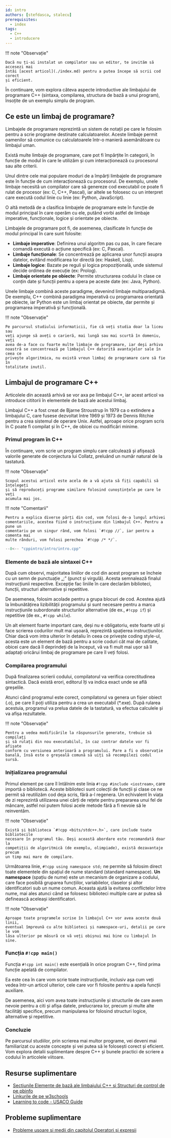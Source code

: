 ```yaml
---
id: intro
authors: [stefdasca, stalecu]
prerequisites:
  - index
tags:
  - C++
  - introducere
---
```


!!! note "Observație"

    Dacă nu ți-ai instalat un compilator sau un editor, te invităm să accesezi mai
    întâi [acest articol](./index.md) pentru a putea începe să scrii cod corect 
    și eficient.

În continuare, vom explora câteva aspecte introductive ale limbajului de
programare C++ (sintaxa, compilarea, structura de bază a unui program), însoțite
de un exemplu simplu de program.

## Ce este un limbaj de programare?

Limbajele de programare reprezintă un sistem de notații pe care le folosim
pentru a scrie programe destinate calculatoarelor. Aceste limbaje permit
oamenilor să comunice cu calculatoarele într-o manieră asemănătoare cu limbajul
uman.

Există multe limbaje de programare, care pot fi împărțite în categorii, în
funcție de modul în care le utilizăm și cum interacționează cu procesorul sau
alte criterii.

Unul dintre cele mai populare moduri de a împărți limbajele de programare este
în funcție de cum interacționează cu procesorul. De exemplu, unele limbaje
necesită un compilator care să genereze cod executabil ce poate fi rulat de
procesor (ex: C, C++, Pascal), iar altele se folosesc cu un interpret care
execută codul linie cu linie (ex: Python, JavaScript).

O altă metodă de a clasifica limbajele de programare este în funcție de modul
principal în care operăm cu ele, putând vorbi astfel de limbaje imperative,
funcționale, logice și orientate pe obiecte.

Limbajele de programare pot fi, de asemenea, clasificate în funcție de modul
principal în care sunt folosite:

- **Limbaje imperative**: Definirea unui algoritm pas cu pas, în care fiecare
  comandă execută o acțiune specifică (ex: C, Pascal).
- **Limbaje funcționale**: Se concentrează pe aplicarea unor funcții asupra
  datelor, evitând modificarea lor directă (ex: Haskell, Lisp).
- **Limbaje logice**: Bazate pe reguli și logica propozițională, unde sistemul
  decide ordinea de execuție (ex: Prolog).
- **Limbaje orientate pe obiecte**: Permite structurarea codului în clase ce
  conțin date și funcții pentru a opera pe aceste date (ex: Java, Python).

Unele limbaje combină aceste paradigme, devenind limbaje multiparadigmă. De
exemplu, C++ combină paradigma imperativă cu programarea orientată pe obiecte,
iar Python este un limbaj orientat pe obiecte, dar permite și programarea
imperativă și funcțională.

!!! note "Observație"

    Pe parcursul studiului informaticii, fie că veți studia doar la liceu sau
    veți ajunge să aveți o carieră, mai lungă sau mai scurtă în domeniu, veți
    avea de-a face cu foarte multe limbaje de programare, iar deși arhiva
    noastră se concentrează pe limbajul C++ datorită avantajelor sale în ceea ce
    privește algoritmica, nu există vreun limbaj de programare care să fie în
    totalitate inutil.

## Limbajul de programare C++

Articolele din această arhivă se vor axa pe limbajul C++, iar acest articol va
introduce cititorii în elementele de bază ale acestui limbaj.

Limbajul C++ a fost creat de Bjarne Stroustrup în 1979 ca o extindere a
limbajului C, care fusese dezvoltat între 1969 și 1973 de Dennis Ritchie pentru
a crea sistemul de operare Unix. Astfel, aproape orice program scris în C poate
fi compilat și în C++, de obicei cu modificări minime.

### Primul program în C++

În continuare, vom scrie un program simplu care calculează și afișează valorile
generate de conjectura lui Collatz, preluând un număr natural de la tastatură.

!!! note "Observație"

    Scopul acestui articol este acela de a vă ajuta să fiți capabili să înțelegeți
    și să reproduceți programe similare folosind cunoștințele pe care le veți
    acumula mai jos.

!!! note "Comentarii"

    Pentru a explica diverse părți din cod, vom folosi de-a lungul arhivei
    comentariile, acestea fiind o instrucțiune din limbajul C++. Pentru a pune un
    comentariu pe un singur rând, vom folosi `#!cpp //`, iar pentru a comenta mai
    multe rânduri, vom folosi perechea `#!cpp /* */`.

```cpp
--8<-- "cppintro/intro/intro.cpp"
```

### Elemente de bază ale sintaxei C++

După cum observi, majoritatea liniilor de cod din acest program se încheie cu un
semn de punctuație „;” (punct și virgulă). Acesta semnalează finalul
instrucțiunii respective. Excepție fac liniile în care declarăm biblioteci,
funcții, structuri alternative și repetitive.

De asemenea, folosim acolade pentru a grupa blocuri de cod. Acestea ajută la
îmbunătățirea lizibilității programului și sunt necesare pentru a marca
instrucțiunile subordonate structurilor alternative (de ex., `#!cpp if`) și
repetitive (de ex., `#!cpp while`).

Un alt element foarte important care, deși nu e obligatoriu, este foarte util și
face scrierea codurilor mult mai ușoară, reprezintă spațierea instrucțiunilor.
Chiar dacă vom intra ulterior în detaliu în ceea ce privește coding style-ul,
acesta este un element de bază pentru a scrie coduri cât mai de calitate, obicei
care dacă îl deprindeți de la început, vă va fi mult mai ușor să îl adaptați
oricărui limbaj de programare pe care îl veți folosi.

### Compilarea programului

După finalizarea scrierii codului, compilatorul va verifica corectitudinea
sintactică. Dacă există erori, editorul îți va indica exact unde se află
greșelile.

Atunci când programul este corect, compilatorul va genera un fișier obiect (.o),
pe care îl poți utiliza pentru a crea un executabil (*.exe). După rularea
acestuia, programul va prelua datele de la tastatură, va efectua calculele și va
afișa rezultatele.

!!! note "Observație"

    Pentru a vedea modificările la răspunsurile generate, trebuie să compilați
    și să rulați din nou executabilul, în caz contrar datele vor fi afișate
    conform cu versiunea anterioară a programului. Pare a fi o observație
    banală, însă este o greșeală comună să uiți să recompilezi codul sursă.

### Inițializarea programului

Primul element pe care îl întâlnim este linia `#!cpp #include <iostream>`, care
importă o bibliotecă. Aceste biblioteci sunt colecții de funcții și clase ce ne
permit să reutilizăm cod deja scris, fără a-l regenera. Un echivalent în viața
de zi reprezintă utilizarea unei cărți de rețete pentru prepararea unui fel de
mâncare, astfel noi putem folosi acele metode fără a fi nevoie să le reinventăm.

!!! note "Observație"

    Există și biblioteca `#!cpp <bits/stdc++.h>`, care include toate bibliotecile
    necesare în programul tău. Deși această abordare este recomandată doar la
    competiții de algoritmică (de exemplu, olimpiade), există dezavantaje precum
    un timp mai mare de compilare.

Următoarea linie, `#!cpp using namespace std;` ne permite să folosim direct
toate elementele din spațiul de nume standard (standard namespace). **Un
namespace** (spațiu de nume) este un mecanism de organizare a codului, care face
posibilă gruparea funcțiilor, variabilelor, claselor și altor identificatori sub
un nume comun. Aceasta ajută la evitarea conflictelor între nume, mai ales
atunci când se folosesc biblioteci multiple care ar putea să definească aceleași
identificatori.

!!! note "Observație"

    Aproape toate programele scrise în limbajul C++ vor avea aceste două linii,
    eventual împreună cu alte biblioteci și namespace-uri, detalii pe care le vom
    lăsa ulterior pe măsură ce vă veți obișnui mai bine cu limbajul în sine.

### Funcția `#!cpp main()`

Funcția `#!cpp int main()` este esențială în orice program C++, fiind prima
funcție apelată de compilator.

Ea este cea în care vom scrie toate instrucțiunile, inclusiv așa cum veți vedea
într-un articol ulterior, cele care vor fi folosite pentru a apela funcții
auxiliare.

De asemenea, aici vom avea toate instrucțiunile și structurile de care avem
nevoie pentru a citi și afișa datele, prelucrarea lor, precum și multe alte
facilități specifice, precum manipularea lor folosind structuri logice,
alternative și repetitive.

### Concluzie

Pe parcursul studiilor, prin scrierea mai multor programe, vei deveni mai
familiarizat cu aceste concepte și vei putea să le folosești corect și eficient.
Vom explora detalii suplimentare despre C++ și bunele practici de scriere a
codului în articolele viitoare.

## Resurse suplimentare

- [Sectiunile Elemente de bază ale limbajului C++ si Structuri de control de pe
  pbinfo](https://www.pbinfo.ro/articole/5547/informatica-clasa-a-ix-a)
- [Linkurile de pe w3schools](https://www.w3schools.com/cpp/cpp_getstarted.asp)
- [Learning to code - USACO
  Guide](https://usaco.guide/general/resources-learning-to-code?lang=cpp)

## Probleme suplimentare

- [Probleme usoare si medii din capitolul Operatori și
  expresii](https://www.pbinfo.ro/probleme/categorii/6/elemente-de-baza-ale-limbajului-operatori-si-expresii)
